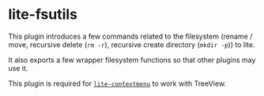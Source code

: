 # lite-fsutils

This plugin introduces a few commands related to the filesystem (rename / move, recursive delete (`rm -r`), recursive create directory (`mkdir -p`)) to lite.

It also exports a few wrapper filesystem functions so that other plugins may use it.

This plugin is required for [`lite-contextmenu`](https://github.com/takase1121/lite-contextmenu) to work with TreeView.
